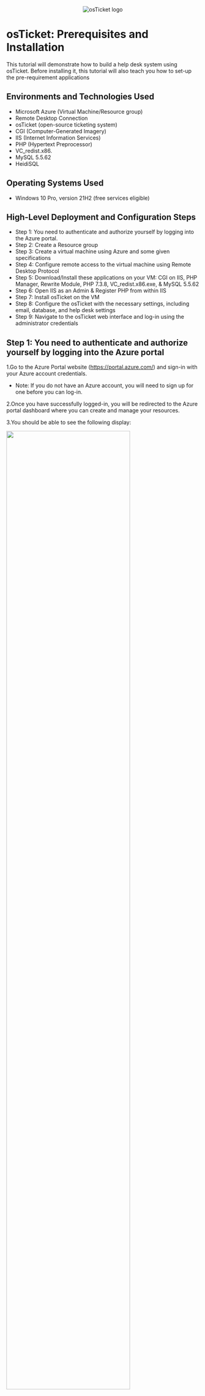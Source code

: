 <p align="center">
<img src="https://i.imgur.com/Clzj7Xs.png" alt="osTicket logo"/>
</p>

<h1>osTicket: Prerequisites and Installation</h1>
This tutorial will demonstrate how to build a help desk system using osTicket. Before installing it, this tutorial will also teach you how to set-up the pre-requirement applications<br/>

<h2>Environments and Technologies Used</h2>

- Microsoft Azure (Virtual Machine/Resource group)
- Remote Desktop Connection 
- osTicket (open-source ticketing system)
- CGI (Computer-Generated Imagery) 
- IIS (Internet Information Services)
- PHP (Hypertext Preprocessor)
- VC_redist.x86.
- MySQL 5.5.62
- HeidiSQL
<h2>Operating Systems Used </h2>

- Windows 10 Pro, version 21H2 (free services eligible)</b> 

<h2>High-Level Deployment and Configuration Steps</h2>

- Step 1: You need to authenticate and authorize yourself by logging into the Azure portal.
- Step 2: Create a Resource group
- Step 3: Create a virtual machine using Azure and some given specifications
- Step 4: Configure remote access to the virtual machine using Remote Desktop Protocol
- Step 5: Download/Install these applications on your VM: CGI on IIS, PHP Manager, Rewrite Module, PHP 7.3.8, VC_redist.x86.exe, & MySQL 5.5.62
- Step 6: Open IIS as an Admin & Register PHP from within IIS
- Step 7: Install osTicket on the VM
- Step 8: Configure the osTicket with the necessary settings, including email, database, and help desk settings
- Step 9: Navigate to the osTicket web interface and log-in using the administrator credentials

<h2>Step 1: You need to authenticate and authorize yourself by logging into the Azure portal</h2>
 
1.Go to the Azure Portal website (https://portal.azure.com/) and sign-in with your Azure account credentials. 

- Note: If you do not have an Azure account, you will need to sign up for one before you can log-in.

2.Once you have successfully logged-in, you will be redirected to the Azure portal dashboard where you can create and manage your resources. 

3.You should be able to see the following display:

<p>
<img src="https://i.imgur.com/zr0sGpt.png" height="80%" width="80%"/>
</p>
<p>  

<h2>Step 2: Create a Resource group</h2>

1.Locate the search bar and type "Research groups".

2.To create a new item, click on the "+ Create" button located in the top left-corner next to the "Manage View" option.
   <ol type="a">
      <li>Choose your subscription (For Ex: Azure Subscription 1).</li>
      <li>Create a name of your resource group (Use: RG-osTicket).</li>
      <li>Choose a region to deploy the virtual machine to (For Ex: West US 3).</li>   
    </ol>

3.After, typing the given specifications click on the box "Review + create".

4.You should be able to see the following display:

<p>
<img src="https://i.imgur.com/ILYejQz.png" height="80%" width="80%"/>
</p>
<p>   

5.Then click "Create" located at the bottom left-corner.
 
- Note: By creating a Resource group, it would be like creating a container that will hold all of your related resources in one centralized location.

<h2>Step 3: Create a virtual machine using Azure and some given specifications</h2>

1.Again, click on the search bar and type "Virtual Machines".

2.Click on the "+ Create" button located on the top left-corner by "Switch to classic".

3.Choose the option "Azure virtual machine", enter the following information:
    <ol type="a">
      <li>Choose your subscription (For Ex: Azure Subscription 1).</li>
      <li>Create a name for resource group (Use: RG-osTicket).</li>
      <li>Enter a unique name for the virtual machine (Use: vm-osticket).</li>
      <li>For "Image" use: Windows 10 Pro, version 21H2 (free services eligible). </li>
      <li>For "Size" use: Standard_D4s_v3 - 4 vcpus, 16 GiB memory. </li>
      <li>For "Username" use: labuser.</li>
      <li>For "Password" make sure to make up one.</li>
      <li>For "Public inbound ports" click on "Allow selected ports".</li>
      <li>For "Select inbound ports" use: RDP 3389.</li>
    </ol>

- Note: After you checkmarked "I confirm I have an eligible Windows 10/11 license with multi-tenant hosting rights. Please confirm." located at bottom-left corner. Also, after you clicked on the "Review + create" button and review the settings. You should be able to see the following display:

<p>
<img src="https://i.imgur.com/mFRfIOw.png" height="80%" width="80%"/>
</p>
<p>  
    
- Note: Remember to keep your username and password you created in your notepad, as you will need them later. Also, verify that your information is correct!

4.Click on the "Create" button to create the virtual machine. 

- Note: It should take up 1-2 minutes to process the VM

5.Once the virtual machine Windows 10 Pro (21H2) is created, you can access it through the Azure portal or by using remote desktop tools.

<h2>Step 4: Configure remote access to the virtual machine using Remote Desktop Protocol</h2>

1.On the search bar, type "Virtual Machines".

- Note: After you created your VM, you should be able to see the following display:

<p>
<img src="https://i.imgur.com/yiGKwd4.png" height="80%" width="80%"/>
</p>
<p>  

2.Click the blue link "vm-osticket" located under "Name".

3.On the "Overview" tab, find/copy the Public IP address located under "Size"; Essentials.

<p>
<img src="https://i.imgur.com/6WKUKJ0.png" height="80%" width="80%"/>
</p>
<p>  

4.To access Remote Desktop Connection on Windows, navigate to the bottom-left corner and click on the "Start" button (Windows logo), then search for "Remote Desktop Connection" and open it. For Mac users download the app "remote- Microsoft Remote Desktop" from the App Store.
 
5.Paste the Public IP address(from your VM) in the computer name field and click "Connect". For Mac users paste the IP Address on "PC-name" and click "add".
 
<p>
<img src="https://i.imgur.com/So0Dn0n.png" height="80%" width="80%"/>
</p>
<p>  
 
6.Afterwards, make sure to log-in your credentials from Step 3 (Use Username: labuser/Password: Your unique password).

- Note: For Windows users click "Yes" to connect to your VM. Observe the following display: 

<p>
<img src="https://i.imgur.com/xHG3t9h.png" height="80%" width="80%"/>
</p>
<p>  
 
7.Please wait until your virtual machine logs you in.

8.Then choose the following options for "Choose privacy settings for your device": 
    <ol type="a">
      <li>Location: No </li>
      <li>Diagnostic Data: No</li>
      <li>Tailored experiences: No</li>
      <li>Find my device: No</li>
     <li>Inking and Typing: No</li>
     <li>Advertising ID: No</li>
    </ol>
9.Click "Accept".

<h2>Step 5: Download/Install the following applications on your VM: CGI on IIS, PHP Manager, Rewrite Module, PHP 7.3.8, VC_redist.x86.exe, & MySQL 5.5.62</h2>

1.Install/Enable CGI on IIS. Do the following: 
    <ol type="a">
      <li>Right-click the "Start" Button (Windows logo) and click "Run"</li>
      <li>Type "control" for the "Run" panel and click "OK"</li>
      <li>On the Control Panel, do not click "Uninstall a program". Click "Programs".  </li>
      <li>Under "Programs and features", click "Turn Windows features on or off"</li>
      <li>By checking the box next to it, turn on "Internet Information Services.</li>
      <li>Expand IIS with "+" icon and double-click on "World Wide Web Services".</li>
      <li>Under WWWS, expand "Application Development Features" by double-clicking it.</li>
      <li>Check on the box next "CGI".</li>
      <li>Click "Okay".</li>
      <li>After the installation is complete make sure to close it.</li>
      <li> To verify your webserver is up & running, open Microsoft Edge and type on the URL "127.0.0.1".</li>
    </ol>  

- Note: By Installing/Enabling CGI on IIS, it lets you provide the necessary infrastructure for OSTicket to function correctly. Without CGI, the application would not work properly.

Image Display of Step 5: 1.D

<p>
<img src="https://i.imgur.com/nhrzyaE.png" height="80%" width="80%"/>
</p>
<p> 

Image Display of Step 5: 1.E-H

<p>
<img src="https://i.imgur.com/toQ7vio.png" height="80%" width="80%"/>
</p>
<p> 
 
2.Download/Install PHP Manager for IIS  
    <ol type="a">
      <li>On your VM, open Microsoft Edge and paste the following link: https://drive.google.com/file/d/1RHsNd4eWIOwaNpj3JW4vzzmzNUH86wY_/view </li>
      <li>After downloading PHP Manager, go to Downloads; File Explorer.</li>
      <li>Double-click "PHPManagerForIIS_V1.5.0 from the "Download" section.</li>
      <li>To agree to the License Agreement, navigate through the settings and click on the "agree" button.</li>
    </ol>
- Note: Note: You need to download and install PHP Manager for IIS when using osticket system because it is required for osticket to run properly.

Image Display of Step 5: 2.A 

<p>
<img src="https://i.imgur.com/CkmZM9S.png" height="80%" width="80%"/>
</p>
<p> 

Image Display of Step 5: 2.A

<p>
<img src="https://i.imgur.com/KhtmG5X.png" height="80%" width="80%"/>
</p>
<p> 

3.Download/Install Rewrite Module 
    <ol type="a">
      <li>On your VM, open Microsoft Edge and paste the following link: https://drive.google.com/file/d/1tIK9GZBKj1JyUP87eewxgdNqn9pZmVmY/view </li>
      <li>Repeat previous instructions from Step 5: 2B, 2C, & 2D for "rewrite_amd64_en-US". </li>
    </ol>

- Note: The purpose of Rewrite Module for osticket is to improve the user experience and search engine optimization of your osticket installation. 

4.Create the directory C:\PHP
     <ol type="a">
      <li> On File Explorer, click "This PC".</li>
      <li> Under Devices & drives, proceed by double-clicking "Windows (C:)".</li>
      <li> Right-click, and click on "New" to create a folder.</li>
      <li> Name the folder to "PHP".</li>
    </ol>
  
- Note: The purpose of "PHP" folder within C:\PHP is to unzip the contents of the following program: PHP 7.3.8.

Image Display of Step 5: 4.A-D

<p>
<img src="https://i.imgur.com/e0JaClP.png" height="80%" width="80%"/>
</p>
<p> 

5.Download PHP 7.3.8 and unzip the contents into C:\PHP
     <ol type="a">
      <li> On your VM, open Microsoft Edge and paste the following link: https://drive.google.com/file/d/1snNMtLdCOpMtkCyD4mvl9yOOmvVIp9fP/view </li>
      <li> Go to Downloads; File Explorer. </li>
      <li> Right-click on "php-7.3.8" and click on "Extract All".</li>
      <li> On the panel, "Extract Compressed (Zipped) Folders" click on "Browse".</li>
      <li> Re-do instructions from 4A & 4B.</li>
      <li> Double-click on "PHP" folder.</li>
      <li> At the right bottom corner of "Selection a destination", click on "Select Folder".</li>
      <li> Click on "Extract".</li>
    </ol>
    
- Note: You need to download PHP 7.3.8 and unzip the contents into C:\PHP for osticket because it is a requirement for running PHP scripts on your web server.

Image Display of Step 5: 5.A

<p>
<img src="https://i.imgur.com/4xjzlyg.png" height="80%" width="80%"/>
</p>
<p> 
 
Image Display of Step 5: 5.D

<p>
<img src="https://i.imgur.com/fwQJaHW.png" height="80%" width="80%"/>
</p>
<p> 

Image Display of Step 5: 5.F-G

<p>
<img src="https://i.imgur.com/G9vj0ay.png" height="80%" width="80%"/>
</p>
<p> 

Image Display of Step 5: 5.H

<p>
<img src="https://i.imgur.com/fLkULxx.png" height="80%" width="80%"/>
</p>
<p> 
 
6.Download/Install VC_redist.x86.exe
     <ol type="a">
      <li> On your VM, open Microsoft Edge and paste the following link: https://drive.google.com/file/d/1s1OsGF3-ioO0_9LYizPRiVuIkb3lFJgH/view </li>
      <li> Repeat previous directions from 2B, 2C, & 2D for "VC_redist.x86.exe". </li>
    </ol>

- Note: Downloading & installing VC_redist.x86.exe is necessary to ensure that osTicket can run on your computer without any issues.

7.Download/Install MySQL 5.5.62 (mysql-5.5.62-win32.msi)
     <ol type="a">
      <li> On your VM, open Microsoft Edge and paste the following link: https://drive.google.com/file/d/1_OWh9p7VQLcrB0q_V7qT8yHl0xo5gv7z/view </li>
      <li> Repeat previous directions from 2B & 2C for "MySQL 5.5.62".</li>
      <li> After agreeing to "End User License Agreement". You will see the following display: </li>      
      <li> Click "Typical".</li>
      <li> Afterwards, install the application.</li>
      <li> Click "Finish".</li>
      <li> Click "Next" on "Welcome to the MySQL Server Instance Configuration Wizard 1.0.17.0".</li>
      <li> Choose "Standard Configuration" and click "Next".</li>
      <li> Both on "New root password" & "Confirm" use:Password1(Optional).</li>
      <li> Click "Next" and click "Execute".</li>
      <li> After the download is complete click on "finish".</li>
    </ol>

- Note: The reason why you need to download and install this specific version of MySQL is because osticket was designed to work with it. Installing a different version of MySQL or a different database management system altogether may cause compatibility issues and may prevent osticket from functioning properly.

Image Display of Step 5: 7.D

<p>
<img src="https://i.imgur.com/KxlTZ32.png" height="80%" width="80%"/>
</p>
<p> 
 
Image Display of Step 5: 7.H

<p>
<img src="https://i.imgur.com/6NlwNgo.png" height="80%" width="80%"/>
</p>
<p> 

Image Display of Step 5: 7.I-J

<p>
<img src="https://i.imgur.com/feFhhht.png" height="80%" width="80%"/>
</p>
<p> 

<h2>Step 6: Open IIS as an Admin & Register PHP from within IIS</h2>

1.At the bottom left corner, click on "Windows" Button.

2.Type "ISS", right-click it and choose the option: "Run as administrator".

3.Double-click "PHP Manager".

4.To enable PHP Manager, under PHP Setup, click on "Register new PHP version".

5.Double-click on "PHP" folder and click on "php-cgi".

6.Go back to vm-osticket Home, by clicking the server "vm-osticket (vm-osticket\labuser)" located at the top-left corner.

7.Then restart the server, under Manage Server, by clicking on "Restart". 
 
- Note: Opening IIS as an administrator and registering PHP allows the process of PHP files, which are required to run osticket on a Windows server.

Image Display of Step 6.3 

<p>
<img src="https://i.imgur.com/04zJAen.png" height="80%" width="80%"/>
</p>
<p> 

Image Display of Step 6.4

<p>
<img src="https://i.imgur.com/OwhmRH5.png" height="80%" width="80%"/>
</p>
<p> 
 
Image Display of Step 6.5 

<p>
<img src="https://i.imgur.com/kWoXKd4.png" height="80%" width="80%"/>
</p>
<p> 
 
Image Display of Step 6.7

<p>
<img src="https://i.imgur.com/ete7bMT.png" height="80%" width="80%"/>
</p>
<p> 
  
<h2>Step 7: Install osTicket on the VM</h2>

1.On your VM, download osTicket-v1.15.8.zip from the following link: https://drive.google.com/drive/u/1/folders/1APMfNyfNzcxZC6EzdaNfdZsUwxWYChf6

Image Display of Step 7.1

<p>
<img src="https://i.imgur.com/7YQBvuQ.png" height="80%" width="80%"/>
</p>
<p> 

<h2>Step 8: Configure the osTicket with the necessary settings, including email, database, and help desk settings</h2>

1.Extract and copy "upload" folder to c:\inetpub\wwwroot
    <ol type="a">
      <li> Open File Explorer and have it open on "This PC" and double-click on "Windows (C:)".</li>
      <li> Double-click on "inetpub" folder and then proceed by double-clicking on "wwwroot".</li>      
      <li> Separately, open another Windows File Explorer and go to Downloads.</li>
      <li> Then double-click on "osTicket-v1.15.8" zip file.</li>
      <li> Now, have both Windows File Explorers on display to drag "upload" folder to wwwwroot.</li>
      <li> Within the wwwroot file folder, rename "upload" to "osTicket".</li>
    </ol>

Image Display of Step 8: 1.A-B

<p>
<img src="https://i.imgur.com/JkpPG8Y.png" height="80%" width="80%"/>
</p>
<p> 
    
Image Display of Step 8: 1.E

<p>
<img src="https://i.imgur.com/5reVM7j.png" height="80%" width="80%"/>
</p>
<p>     

Image Display of Step 8: 1.F

<p>
<img src="https://i.imgur.com/thKmnkv.png" height="80%" width="80%"/>
</p>
<p>     
      
2.Reload ISS (Open IIS, Stop and Start the server) 
     <ol type="a">
      <li> To refresh it again, go back to the Internet Information Services(IIS) Manager App and repeat Step 6: 6 & 7.</li>
      <li> On the upper left corner, under "Connections", double-click on "Sites", "Default Web Site", & then "os-Ticket" file.</li>
      <li> Then on the upper-right corner, under "Manage Folder", click on "Browse *:80".</li>
      <li> After clicking "Browse *:80", you should have the following display open:</li>
    </ol> 
- Note: If you don't have the osTicket Installer browser open, you can re-do all of your steps from the beginning or troubleshoot the issue.

Image Display of Step 8: 2.B-C

<p>
<img src="https://i.imgur.com/ZnH6Utr.png" height="80%" width="80%"/>
</p>
<p>  

Image Display of Step 8: 2.D

<p>
<img src="https://i.imgur.com/KWHaPpm.png" height="80%" width="80%"/>
</p>
<p>  

3.Enable extensions for Osticket Installer on ISS. 
     <ol type="a">
      <li> Return to Internet Information Services(IIS) Manager App and at the upper-left corner, under "Connections", click on "vm-osticket". </li>
      <li> Then proceed by clicking "Sites" and "OsTicket".</li>
      <li> Double-click on "PHP Manager".</li>
      <li> Under PHP Extensions, click on "Enable or disable an extension".</li>
      <li> Look for php_imap.dll, php_intl.dll, & php_opcache.dll</li>
      <li> One by one enable them by clicking "Enable" located, under "actions", at the upper right corner.</li>
      <li> Return to Osticket Installer browser and refresh it, and observe the changes.</li>
    </ol> 
  
Image Display of Step 8: 3.A-C

<p>
<img src="https://i.imgur.com/dIaq0iA.png" height="80%" width="80%"/>
</p>
<p>  

Image Display of Step 8: 3.D

<p>
<img src="https://i.imgur.com/UntQY8Z.png" height="80%" width="80%"/>
</p>
<p>  
 
Image Display of Step 8: 3.E-F

<p>
<img src="https://i.imgur.com/myYNbpc.png" height="80%" width="80%"/>
</p>
<p>  
 
Image Display of Step 8: 3.G

<p>
<img src="https://i.imgur.com/3iL3x8a.png" height="80%" width="80%"/>
</p>
<p>  
    
4.Rename: ost-config.php
     <ol type="a">
      <li> Go to File Explorer, then to "This PC", "Windows (C:)", "inetpub", "wwwroot", "osTicket", and "Include".</li>
      <li> Scroll down to find "ost-sampleconfig.php" and right-click it to rename it: "ost-config.php".</li>
    </ol> 

Image Display of Step 8: 4.A-B

<p>
<img src="https://i.imgur.com/NoqPtKe.png" height="80%" width="80%"/>
</p>
<p>  
     
5.Assign Permissions: ost-config.php
     <ol type="a">
      <li> Again right-click "ost-config.php" and click on "Properties" and then click to "Security".</li>
      <li> Below "Permissions for SYSTEM" click on "Advanced".</li>
      <li> Click on "Disable inheritance".</li>
      <li> Click "Remove all inherited permissions from this object".</li>
      <li> Click "Add" and click on "Select a principle".</li>
      <li> Type "everyone" for "Enter the object name to object".</li>
      <li> Click "Check Names", then "Okay".</li>
      <li> Check on the box "Full control", then "Okay".</li>
      <li> Click "Okay" for "Advanced Security Settings" and click "Apply".</li>
    </ol> 
 
Image Display of Step 8: 5.A-B

<p>
<img src="https://i.imgur.com/kAXlfDm.png" height="80%" width="80%"/>
</p>
<p>  

Image Display of Step 8: 5.C-D

<p>
<img src="https://i.imgur.com/Oe6YUKK.png" height="80%" width="80%"/>
</p>
<p>  
 
Image Display of Step 8: 5.E

<p>
<img src="https://i.imgur.com/SZHE5fi.png" height="80%" width="80%"/>
</p>
<p>  
 
Image Display of Step 8: 5.F-G

<p>
<img src="https://i.imgur.com/4kY9rIX.png" height="80%" width="80%"/>
</p>
<p>   
 
6.Download/Install HeidiSQL
     <ol type="a">
      <li> On your VM, download it with this link: https://docs.google.com/document/d/1WovrX2DaS9xkfaSr4LXyB4YnnWpXIgPCMMbbfgHmGVw/edit</li>
      <li> Go to "Downloads" on File Explorer. Also, Double-click HeidiSQL.</li>
      <li> After agreeing "the License Agreement", keep clicking "Next" until you see the "Install" option.</li>
      <li> Click "install". Then, click on "Finish".</li>
      <li> At bottom left corner click on "New" (Do not click on the down-arrow button).</li>
      <li> For the "User" use: "root" and for password use: "Password1".</li>
      <li> At the bottom click "Open".</li>
      <li> Right-click on "Unnamed", then to "Create new" and on "Database". </li>
      <li> On the panel "Create database", Type "osTicket" on "Name". Click "Okay" </li>
    </ol> 
 
Image Display of Step 8: 6.E-G

<p>
<img src="https://i.imgur.com/e8ADuIK.png" height="80%" width="80%"/>
</p>
<p>  
 
Image Display of Step 8: 6.H-I

<p>
<img src="https://i.imgur.com/Q94mvv5.png" height="80%" width="80%"/>
</p>
<p>  
    
7.Continue Setting up osTicket Installer in the browser
     <ol type="a">
      <li> Return to OSTicket Installer and click "Continue" at the bottom page.</li>
      <li> Under System Settings, type your desired "Helpdesk Name" & "Default Email" (Ex Name: Jacob Helpdesk).</li>
      <li> Under Admin User, type your desired "First Name", "Last Name", & "Email Address". </li>
      <li> For the "Username" use: user_admin & Password use: Password1 </li>
      <li> Under Database Settings, on "MySQL Database"(use:osTicket), "MySQL Username"(use:root), & "MySQL Password"(use:Password1).</li>
      <li> Click "Install Now".</li>  
      <li> If successful you should see the following display: </li>    
    </ol> 

- Note: Make sure you save Username & Password on your notepad just in case if you need it later on.

Image Display of Step 8: 7.D-F

<p>
<img src="https://i.imgur.com/j0vYVe9.png" height="80%" width="80%"/>
</p>
<p>  

Image Display of Step 8: 7.G

<p>
<img src="https://i.imgur.com/cNBQVcy.png" height="80%" width="80%"/>
</p>
<p>  
 
<h2>Step 9: Navigate to the osTicket web interface and log-in using the administrator credentials</h2>

1.Before you navigate the osTicket web interface, we need to clean Up first.
     <ol type="a">
      <li> Return to "osTicket" folder on File Explorer.</li>
      <li> Right-click on "setup" and "Delete".</li>
     </ol> 

Image Display of Step 9: 1.A-B

<p>
<img src="https://i.imgur.com/AWaXU6W.png" height="80%" width="80%"/>
</p>
<p>  

2.Inside of C:\inetpub\wwwroot\osTicket\include\ost-config.php reset the permissions back to ost-config.php
     <ol type="a">
      <li> Find "ost-config.php" and right-click on "Properties".</li>
      <li> Go to Security.</li>
      <li> Under "Permissions for Everyone", click on "Advanced".</li>
      <li> Click "Allow Eveyone". Then "Edit".</li>
      <li> Uncheck the following: "Full control", "Modify", & "Write".</li>
      <li> Click "Okay". Then "Apply". Afterwards, "Okay". </li>
     </ol> 

Image Display of Step 9: 2.A

<p>
<img src="https://i.imgur.com/v3namCt.png" height="80%" width="80%"/>
</p>
<p>  

Image Display of Step 9: 2.B-C

<p>
<img src="https://i.imgur.com/tlLlGAl.png" height="80%" width="80%"/>
</p>
<p>  
    
Image Display of Step 9: 2.D

<p>
<img src="https://i.imgur.com/PyUvRvr.png" height="80%" width="80%"/>
</p>
<p>     
 
Image Display of Step 9: 2.E

<p>
<img src="https://i.imgur.com/kOq4aOQ.png" height="80%" width="80%"/>
</p>
<p>  
        
3.Congrats, hopefully the Osticket app is installed with no errors!
     <ol type="a">
      <li> Browse to your help desk log-in page: http://localhost/osTicket/scp/login.php </li>
      <li> Type in your Email or Username/Password.(Step 8;7D use:user_admin & use:Password1).</li>
      <li> Congratulations of having it working!</li>
    </ol> 

Image Display of Step 9: 3.A-C

<p>
<img src="https://i.imgur.com/0Ysb1YX.png" height="80%" width="80%"/>
</p>
<p>  
